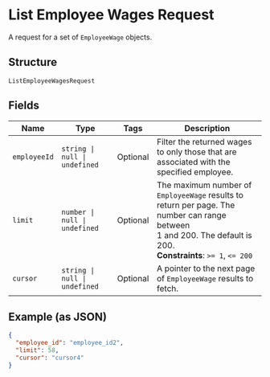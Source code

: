 
# List Employee Wages Request

A request for a set of `EmployeeWage` objects.

## Structure

`ListEmployeeWagesRequest`

## Fields

| Name | Type | Tags | Description |
|  --- | --- | --- | --- |
| `employeeId` | `string \| null \| undefined` | Optional | Filter the returned wages to only those that are associated with the specified employee. |
| `limit` | `number \| null \| undefined` | Optional | The maximum number of `EmployeeWage` results to return per page. The number can range between<br/>1 and 200. The default is 200.<br/>**Constraints**: `>= 1`, `<= 200` |
| `cursor` | `string \| null \| undefined` | Optional | A pointer to the next page of `EmployeeWage` results to fetch. |

## Example (as JSON)

```json
{
  "employee_id": "employee_id2",
  "limit": 58,
  "cursor": "cursor4"
}
```

